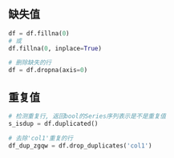 ## 缺失值

```python
df = df.fillna(0)
# 或
df.fillna(0, inplace=True)

# 删除缺失的行
df = df.dropna(axis=0)
```

## 重复值

```python
# 检测重复行, 返回bool的Series序列表示是不是重复值
s_isdup = df.duplicated()

# 去除'col1'重复的行
df_dup_zgqw = df.drop_duplicates('col1')
```

